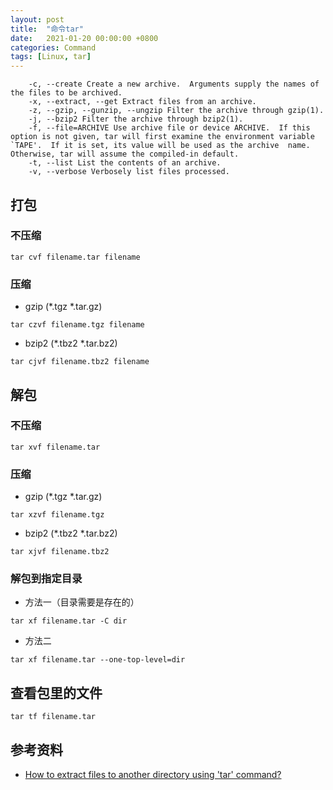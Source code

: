 ```yaml
---
layout: post
title:  "命令tar"
date:   2021-01-20 00:00:00 +0800
categories: Command
tags: [Linux, tar]
---
```


```
    -c, --create Create a new archive.  Arguments supply the names of the files to be archived.
    -x, --extract, --get Extract files from an archive.
    -z, --gzip, --gunzip, --ungzip Filter the archive through gzip(1).
    -j, --bzip2 Filter the archive through bzip2(1).
    -f, --file=ARCHIVE Use archive file or device ARCHIVE.  If this option is not given, tar will first examine the environment variable `TAPE'.  If it is set, its value will be used as the archive  name.   Otherwise, tar will assume the compiled-in default.
    -t, --list List the contents of an archive.
    -v, --verbose Verbosely list files processed.
```

## 打包
### 不压缩
```shell
tar cvf filename.tar filename
```

### 压缩
* gzip (*.tgz *.tar.gz)
```shell
tar czvf filename.tgz filename
```

* bzip2 (*.tbz2 *.tar.bz2)
```shell
tar cjvf filename.tbz2 filename
```

## 解包
### 不压缩
```shell
tar xvf filename.tar
```

### 压缩
* gzip (*.tgz *.tar.gz)
```shell
tar xzvf filename.tgz
```

* bzip2 (*.tbz2 *.tar.bz2)
```shell
tar xjvf filename.tbz2
```

### 解包到指定目录
* 方法一（目录需要是存在的）
```shell
tar xf filename.tar -C dir
```

* 方法二
```shell
tar xf filename.tar --one-top-level=dir
```

## 查看包里的文件
```shell
tar tf filename.tar
```

## 参考资料
* [How to extract files to another directory using 'tar' command?](https://askubuntu.com/questions/45349/how-to-extract-files-to-another-directory-using-tar-command)
